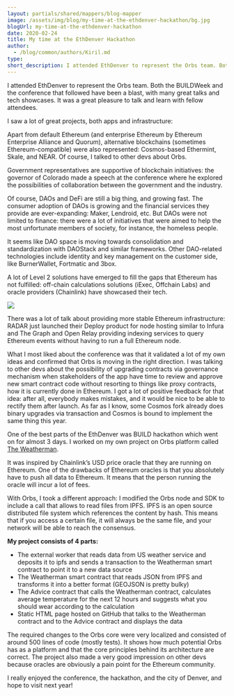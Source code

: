 ```yaml
---
layout: partials/shared/mappers/blog-mapper
image: /assets/img/blog/my-time-at-the-ethdenver-hackathon/bg.jpg
blogUrl: my-time-at-the-ethdenver-hackathon
date: 2020-02-24
title: My time at the EthDenver Hackathon
author:
  - /blog/common/authors/Kiril.md
type:
short_description: I attended EthDenver to represent the Orbs team. Both the BUILDWeek and the conference that followed have been a blast, with many great talks and tech showcases. It was a great pleasure to talk and learn with fellow attendees.
---
```


I attended EthDenver to represent the Orbs team. Both the BUILDWeek and the conference that followed have been a blast, with many great talks and tech showcases. It was a great pleasure to talk and learn with fellow attendees.

I saw a lot of great projects, both apps and infrastructure:

Apart from default Ethereum (and enterprise Ethereum by Ethereum Enterprise Alliance and Quorum), alternative blockchains (sometimes Ethereum-compatible) were also represented: Cosmos-based Ethermint, Skale, and NEAR. Of course, I talked to other devs about Orbs.

Government representatives are supportive of blockchain initiatives: the governor of Colorado made a speech at the conference where he explored the possibilities of collaboration between the government and the industry.

Of course, DAOs and DeFi are still a big thing, and growing fast. The consumer adoption of DAOs is growing and the financial services they provide are ever-expanding: Maker, Lendroid, etc. But DAOs were not limited to finance: there were a lot of initiatives that were aimed to help the most unfortunate members of society, for instance, the homeless people.

It seems like DAO space is moving towards consolidation and standardization with DAOStack and similar frameworks. Other DAO-related technologies include identity and key management on the customer side, like BurnerWallet, Fortmatic and 3box.

A lot of Level 2 solutions have emerged to fill the gaps that Ethereum has not fulfilled: off-chain calculations solutions (iExec, Offchain Labs) and oracle providers (Chainlink) have showcased their tech.

![](/assets/img/blog/my-time-at-the-ethdenver-hackathon/testdenver.png)

There was a lot of talk about providing more stable Ethereum infrastructure: RADAR just launched their Deploy product for node hosting similar to Infura and The Graph and Open Relay providing indexing services to query Ethereum events without having to run a full Ethereum node.

What I most liked about the conference was that it validated a lot of my own ideas and confirmed that Orbs is moving in the right direction. I was talking to other devs about the possibility of upgrading contracts via governance mechanism when stakeholders of the app have time to review and approve new smart contract code without resorting to things like proxy contracts, how it is currently done in Ethereum. I got a lot of positive feedback for that idea: after all, everybody makes mistakes, and it would be nice to be able to rectify them after launch. As far as I know, some Cosmos fork already does binary upgrades via transaction and Cosmos is bound to implement the same thing this year.

One of the best parts of the EthDenver was BUILD hackathon which went on for almost 3 days. I worked on my own project on Orbs platform called [The Weatherman](https://netoneko.github.io/weatherman/).

It was inspired by Chainlink’s USD price oracle that they are running on Ethereum. One of the drawbacks of Ethereum oracles is that you absolutely have to push all data to Ethereum. It means that the person running the oracle will incur a lot of fees.

With Orbs, I took a different approach: I modified the Orbs node and SDK to include a call that allows to read files from IPFS. IPFS is an open source distributed file system which references the content by hash. This means that if you access a certain file, it will always be the same file, and your network will be able to reach the consensus.

**My project consists of 4 parts:**

- The external worker that reads data from US weather service and deposits it to ipfs and sends a transaction to the Weatherman smart contract to point it to a new data source
- The Weatherman smart contract that reads JSON from IPFS and transforms it into a better format (GEOJSON is pretty bulky)
- The Advice contract that calls the Weatherman contract, calculates average temperature for the next 12 hours and suggests what you should wear according to the calculation
- Static HTML page hosted on GitHub that talks to the Weatherman contract and to the Advice contract and displays the data

The required changes to the Orbs core were very localized and consisted of around 500 lines of code (mostly tests). It shows how much potential Orbs has as a platform and that the core principles behind its architecture are correct. The project also made a very good impression on other devs because oracles are obviously a pain point for the Ethereum community.

I really enjoyed the conference, the hackathon, and the city of Denver, and hope to visit next year!
